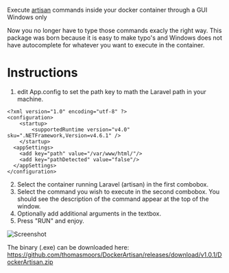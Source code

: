 Execute [artisan](https://laravel.com/docs/master/artisan) commands inside your docker container through a GUI
Windows only

Now you no longer have to type those commands exacly the right way. This package was born because it is easy to make typo's and Windows does not have autocomplete for whatever you want to execute in the container.

# Instructions
1. edit App.config to set the path key to math the Laravel path in your machine.
```
<?xml version="1.0" encoding="utf-8" ?>
<configuration>
    <startup> 
        <supportedRuntime version="v4.0" sku=".NETFramework,Version=v4.6.1" />
    </startup>
  <appSettings>
    <add key="path" value="/var/www/html/"/>
    <add key="pathDetected" value="false"/>
  </appSettings>
</configuration>
```
2. Select the container running Laravel (artisan) in the first combobox.
3. Select the command you wish to execute in the second combobox. You should see the description of the command appear at the top of the window.
4. Optionally add additional arguments in the textbox.
5. Press "RUN" and enjoy.

![Screenshot](https://i.imgur.com/t0NnIkG.png)


The binary (.exe) can be downloaded here: https://github.com/thomasmoors/DockerArtisan/releases/download/v1.0.1/DockerArtisan.zip
